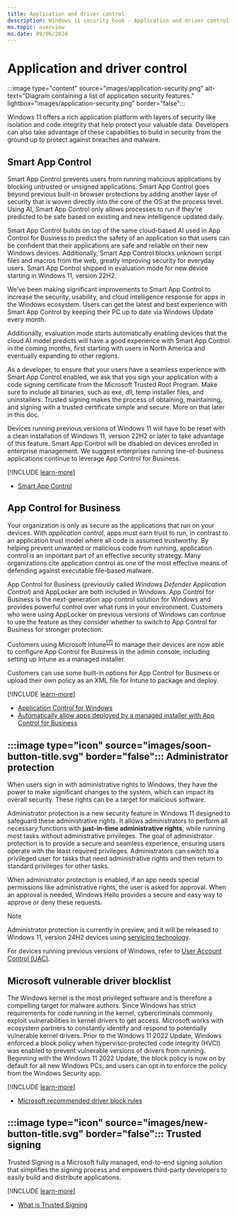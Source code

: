 ```yaml
---
title: Application and driver control
description: Windows 11 security book - Application and driver control.
ms.topic: overview
ms.date: 09/06/2024
---
```


# Application and driver control

:::image type="content" source="images/application-security.png" alt-text="Diagram containing a list of application security features." lightbox="images/application-security.png" border="false":::

Windows 11 offers a rich application platform with layers of security like isolation and code integrity that help protect your valuable data. Developers can also take advantage of these
capabilities to build in security from the ground up to protect against breaches and malware.

## Smart App Control

Smart App Control prevents users from running malicious applications by blocking untrusted or unsigned applications. Smart App Control goes beyond previous built-in browser protections by adding another layer of security that is woven directly into the core of the OS at the process level. Using AI, Smart App Control only allows processes to run if they're predicted to be safe based on existing and new intelligence updated daily.

Smart App Control builds on top of the same cloud-based AI used in App Control for Business to predict the safety of an application so that users can be confident that their applications are safe and reliable on their new Windows devices. Additionally, Smart App Control blocks unknown script files and macros from the web, greatly improving security for everyday users. Smart App Control shipped in evaluation mode for new device starting in Windows 11, version 22H2.

We've been making significant improvements to Smart App Control to increase the security, usability, and cloud intelligence response for apps in the Windows ecosystem. Users can get the latest and best experience with Smart App Control by keeping their PC up to date via Windows Update every month.

Additionally, evaluation mode starts automatically enabling devices that the cloud AI model predicts will have a good experience with Smart App Control in the coming months, first starting with users in North America and eventually expanding to other regions.

As a developer, to ensure that your users have a seamless experience with Smart App Control enabled, we ask that you sign your application with a code signing certificate from the Microsoft Trusted Root Program.  Make sure to include all binaries, such as exe, dll, temp installer files, and uninstallers. Trusted signing makes the process of obtaining, maintaining, and signing with a trusted certificate simple and secure. More on that later in this doc.

Devices running previous versions of Windows 11 will have to be reset with a clean installation of Windows 11, version 22H2 or later to take advantage of this feature. Smart App Control will be disabled on devices enrolled in enterprise management. We suggest enterprises running line-of-business applications continue to leverage App Control for Business.

[!INCLUDE [learn-more](includes/learn-more.md)]

- [Smart App Control][LINK-1]

## App Control for Business

Your organization is only as secure as the applications that run on your devices. With *application control*, apps must earn trust to run, in contrast to an application trust model where all code is assumed trustworthy. By helping prevent unwanted or malicious code from running, application control is an important part of an effective security strategy. Many organizations cite application control as one of the most effective means of defending against executable file-based malware.

App Control for Business (previously called *Windows Defender Application Control*) and AppLocker are both included in Windows. App Control for Business is the next-generation app control solution for Windows and provides powerful control over what runs in your environment. Customers who were using AppLocker on previous versions of Windows can continue to use the feature as they consider whether to switch to App Control for Business for stronger protection.

Customers using Microsoft Intune<sup>[\[7\]](conclusion.md#footnote7)</sup> to manage their devices are now able to configure App Control for Business in the admin console, including setting up Intune as a managed installer.

Customers can use some built-in options for App Control for Business or upload their own policy as an XML file for Intune to package and deploy.

[!INCLUDE [learn-more](includes/learn-more.md)]

- [Application Control for Windows][LINK-2]
- [Automatically allow apps deployed by a managed installer with App Control for Business][LINK-3]

## :::image type="icon" source="images/soon-button-title.svg" border="false"::: Administrator protection

When users sign in with administrative rights to Windows, they have the power to make significant changes to the system, which can impact its overall security. These rights can be a target for malicious software.

Administrator protection is a new security feature in Windows 11 designed to safeguard these administrative rights. It allows administrators to perform all necessary functions with **just-in-time administrative rights**, while running most tasks without administrative privileges. The goal of administrator protection is to provide a secure and seamless experience, ensuring users operate with the least required privileges. Administrators can switch to a privileged user for tasks that need administrative rights and then return to standard privileges for other tasks.

When administrator protection is enabled, if an app needs special permissions like administrative rights, the user is asked for approval. When an approval is needed, Windows Hello provides a secure and easy way to approve or deny these requests.

> [!NOTE]
> Administrator protection is currently in preview, and it will be released to Windows 11, version 24H2 devices using [servicing technology](https://support.microsoft.com/topic/b0aa0a27-ea9a-4365-9224-cb155e517f12).
>
> For devices running previous versions of Windows, refer to [User Account Control (UAC)](/windows/security/identity-protection/user-account-control/how-user-account-control-works).

## Microsoft vulnerable driver blocklist

The Windows kernel is the most privileged software and is therefore a compelling target for malware authors. Since Windows has strict requirements for code running in the kernel, cybercriminals commonly exploit vulnerabilities in kernel drivers to get access. Microsoft works with ecosystem partners to constantly identify and respond to potentially vulnerable kernel drivers. Prior to the Windows 11 2022 Update, Windows enforced a block policy when hypervisor-protected code integrity (HVCI) was enabled to prevent vulnerable versions of drivers from running. Beginning with the Windows 11 2022 Update, the block policy is now on by default for all new Windows PCs, and users can opt in to enforce the policy from the Windows Security app.

[!INCLUDE [learn-more](includes/learn-more.md)]

- [Microsoft recommended driver block rules](/windows/security/threat-protection/windows-defender-application-control/microsoft-recommended-driver-block-rules)

## :::image type="icon" source="images/new-button-title.svg" border="false"::: Trusted signing

Trusted Signing is a Microsoft fully managed, end-to-end signing solution that simplifies the signing process and empowers third-party developers to easily build and distribute applications.

[!INCLUDE [learn-more](includes/learn-more.md)]

- [What is Trusted Signing](/azure/trusted-signing/overview)

<!--links-->

[LINK-1]: /windows/apps/develop/smart-app-control/overview
[LINK-2]: /windows/security/application-security/application-control/windows-defender-application-control/wdac
[LINK-3]: /windows/security/application-security/application-control/app-control-for-business/design/configure-authorized-apps-deployed-with-a-managed-installer